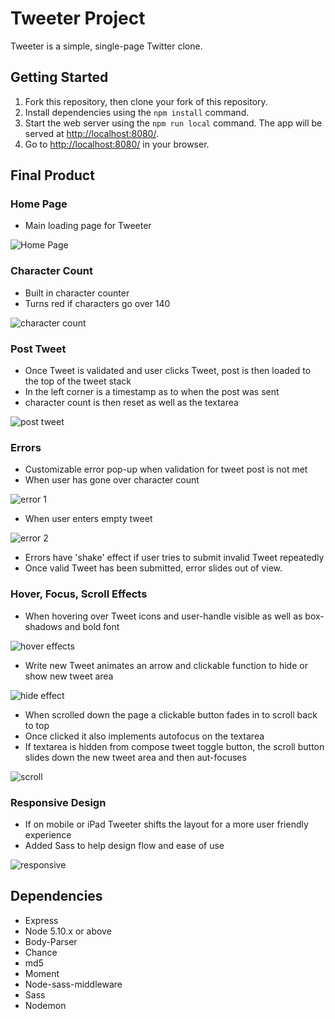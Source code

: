 # Tweeter Project

Tweeter is a simple, single-page Twitter clone.

## Getting Started

1. Fork this repository, then clone your fork of this repository.
2. Install dependencies using the `npm install` command.
3. Start the web server using the `npm run local` command. The app will be served at <http://localhost:8080/>.
4. Go to <http://localhost:8080/> in your browser.

## Final Product

### Home Page

- Main loading page for Tweeter

![Home Page](public/images/home-page.png)

### Character Count

- Built in character counter
- Turns red if characters go over 140

![character count](public/images/character-count.png)

### Post Tweet

- Once Tweet is validated and user clicks Tweet, post is then loaded to the top of the tweet stack
- In the left corner is a timestamp as to when the post was sent
- character count is then reset as well as the textarea

![post tweet](public/images/tweet-post-reset.png)

### Errors

- Customizable error pop-up when validation for tweet post is not met
- When user has gone over character count

![error 1](public/images/error-characters.png)

- When user enters empty tweet

![error 2](public/images/error-empty.png)

- Errors have 'shake' effect if user tries to submit invalid Tweet repeatedly
- Once valid Tweet has been submitted, error slides out of view.

### Hover, Focus, Scroll Effects

- When hovering over Tweet icons and user-handle visible as well as box-shadows and bold font

![hover effects](public/images/hover-effects.png)

- Write new Tweet animates an arrow and clickable function to hide or show new tweet area

![hide effect](public/images/new-tweet-hide.png)

- When scrolled down the page a clickable button fades in to scroll back to top
- Once clicked it also implements autofocus on the textarea
- If textarea is hidden from compose tweet toggle button, the scroll button slides down the new tweet area and then aut-focuses

![scroll](public/images/scroll-btn.png)

### Responsive Design

- If on mobile or iPad Tweeter shifts the layout for a more user friendly experience
- Added Sass to help design flow and ease of use

![responsive](public/images/responsive-design.png)

## Dependencies

- Express
- Node 5.10.x or above
- Body-Parser
- Chance
- md5
- Moment
- Node-sass-middleware
- Sass
- Nodemon
